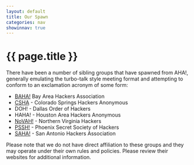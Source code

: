 ```yaml
---
layout: default
title: Our Spawn
categories: nav
showinnav: true
---
```


# {{ page.title }}
There have been a number of sibling groups that have spawned from AHA!,
generally emulating the turbo-talk style meeting format and attempting
to conform to an exclamation acronym of some form:

* [BAHA!][BAHA] Bay Area Hackers Association
* [CSHA][CSHA] - Colorado Springs Hackers Anonymous
* DOH! - Dallas Order of Hackers
* HAHA! - Houston Area Hackers Anonymous
* [NoVAH!][NoVAH] - Northern Virginia Hackers
* [PSSH!][PSSH] - Phoenix Secret Society of Hackers
* [SAHA!][SAHA] - San Antonio Hackers Association

Please note that we do not have direct affiliation to these groups and
they may operate under their own rules and policies. Please review their
websites for additional information.

[BAHA]: http://baha.bitrot.info/
[CSHA]: http://csha.reversing.us/
[NoVAH]: http://novahackers.blogspot.com/
[PSSH]: http://groups.google.com/group/phxSSH?hl=en
[SAHA]: http://satxhackers.org/
